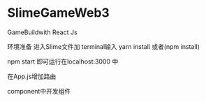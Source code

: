 # SlimeGameWeb3
 GameBuildwith React Js


环境准备
进入Slime文件加
terminal输入
yarn install
或者(npm install)

npm start 即可运行在localhost:3000 中


在App.js增加路由

component中开发组件
